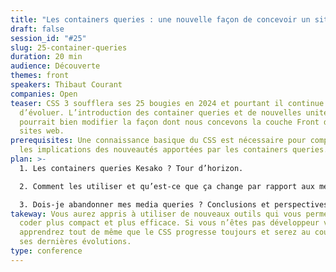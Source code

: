 ```yaml
---
title: "Les containers queries : une nouvelle façon de concevoir un site responsive ?"
draft: false
session_id: "#25"
slug: 25-container-queries
duration: 20 min
audience: Découverte
themes: front
speakers: Thibaut Courant
companies: Open
teaser: CSS 3 soufflera ses 25 bougies en 2024 et pourtant il continue
  d’évoluer. L’introduction des container queries et de nouvelles unités dédiées
  pourrait bien modifier la façon dont nous concevons la couche Front de nos
  sites web.
prerequisites: Une connaissance basique du CSS est nécessaire pour comprendre
  les implications des nouveautés apportées par les containers queries.
plan: >-
  1. Les containers queries Kesako ? Tour d’horizon.

  2. Comment les utiliser et qu’est-ce que ça change par rapport aux media queries ?

  3. Dois-je abandonner mes media queries ? Conclusions et perspectives.
takeway: Vous aurez appris à utiliser de nouveaux outils qui vous permettront de
  coder plus compact et plus efficace. Si vous n’êtes pas développeur vous
  apprendrez tout de même que le CSS progresse toujours et serez au courant de
  ses dernières évolutions.
type: conference
---
```


